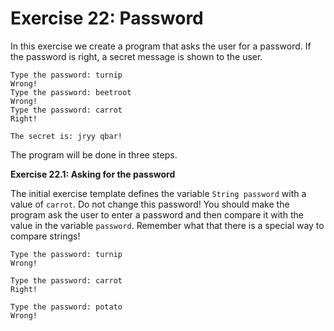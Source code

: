 # Exercise 22: Password

In this exercise we create a program that asks the user for a password. If the password is right, a secret message is shown to the user.

```
Type the password: turnip
Wrong!
Type the password: beetroot
Wrong!
Type the password: carrot
Right!

The secret is: jryy qbar!
```

The program will be done in three steps.

__Exercise 22.1: Asking for the password__

The initial exercise template defines the variable `String password` with a value of `carrot`. Do not change this password! You should make the program ask the user to enter a password and then compare it with the value in the variable `password`. Remember what that there is a special way to compare strings!

```
Type the password: turnip
Wrong!
```

```
Type the password: carrot
Right!
```

```
Type the password: potato
Wrong!
```
